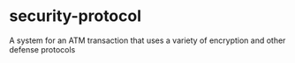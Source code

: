 # security-protocol

A system for an ATM transaction that uses a variety of encryption and other defense protocols